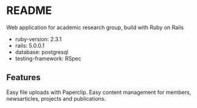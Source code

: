 # README

Web application for academic research group, build with Ruby on Rails

* ruby-version: 2.3.1
* rails: 5.0.0.1
* database: postgresql
* testing-framework: RSpec

## Features

Easy file uploads with Paperclip. Easy content management for members,
newsarticles, projects and publications.
